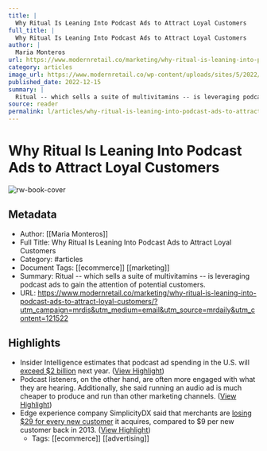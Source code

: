 ```yaml
---
title: |
  Why Ritual Is Leaning Into Podcast Ads to Attract Loyal Customers
full_title: |
  Why Ritual Is Leaning Into Podcast Ads to Attract Loyal Customers
author: |
  Maria Monteros
url: https://www.modernretail.co/marketing/why-ritual-is-leaning-into-podcast-ads-to-attract-loyal-customers/?utm_campaign=mrdis&utm_medium=email&utm_source=mrdaily&utm_content=121522
category: articles
image_url: https://www.modernretail.co/wp-content/uploads/sites/5/2022/12/sponsor-by-mntn-01-1.png
published_date: 2022-12-15
summary: |
  Ritual -- which sells a suite of multivitamins -- is leveraging podcast ads to gain the attention of potential customers.
source: reader
permalink: l/articles/why-ritual-is-leaning-into-podcast-ads-to-attract-loyal-customers
---
```

# Why Ritual Is Leaning Into Podcast Ads to Attract Loyal Customers

![rw-book-cover](https://www.modernretail.co/wp-content/uploads/sites/5/2022/12/sponsor-by-mntn-01-1.png)

## Metadata
- Author: [[Maria Monteros]]
- Full Title: Why Ritual Is Leaning Into Podcast Ads to Attract Loyal Customers
- Category: #articles
- Document Tags: [[ecommerce]] [[marketing]] 
- Summary: Ritual -- which sells a suite of multivitamins -- is leveraging podcast ads to gain the attention of potential customers.
- URL: https://www.modernretail.co/marketing/why-ritual-is-leaning-into-podcast-ads-to-attract-loyal-customers/?utm_campaign=mrdis&utm_medium=email&utm_source=mrdaily&utm_content=121522

## Highlights
- Insider Intelligence estimates that podcast ad spending in the U.S. will [exceed $2 billion](https://www.insiderintelligence.com/content/podcasts-digital-audio-ad-spending) next year. ([View Highlight](https://read.readwise.io/read/01gmb60khs0e0xpp8ftz1fy7yn))
- Podcast listeners, on the other hand, are often more engaged with what they are hearing. Additionally, she said running an audio ad is much cheaper to produce and run than other marketing channels. ([View Highlight](https://read.readwise.io/read/01gmb62xsed2b8qzgf4mbj4akp))
- Edge experience company SimplicityDX said that merchants are [losing $29 for every new customer](https://www.businesswire.com/news/home/20220719005425/en/Brands-Losing-a-Record-29-for-Each-New-Customer-Acquired) it acquires, compared to $9 per new customer back in 2013. ([View Highlight](https://read.readwise.io/read/01gmb63g41kqk0xb72sgq42y4x))
    - Tags: [[ecommerce]] [[advertising]] 


